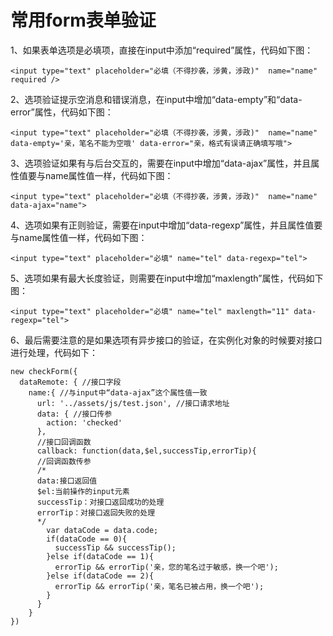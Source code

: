 # 常用form表单验证
1、如果表单选项是必填项，直接在input中添加“required”属性，代码如下图：
``` 
<input type="text" placeholder="必填（不得抄袭，涉黄，涉政)"  name="name" required />
``` 

2、选项验证提示空消息和错误消息，在input中增加“data-empty”和“data-error”属性，代码如下图：
```
<input type="text" placeholder="必填（不得抄袭，涉黄，涉政)"  name="name" data-empty='亲，笔名不能为空哦' data-error="亲，格式有误请正确填写哦">
```

3、选项验证如果有与后台交互的，需要在input中增加“data-ajax”属性，并且属性值要与name属性值一样，代码如下图：
```
<input type="text" placeholder="必填（不得抄袭，涉黄，涉政)"  name="name"  data-ajax="name">
```

4、选项如果有正则验证，需要在input中增加“data-regexp”属性，并且属性值要与name属性值一样，代码如下图：
```
<input type="text" placeholder="必填" name="tel" data-regexp="tel">
```

5、选项如果有最大长度验证，则需要在input中增加“maxlength”属性，代码如下图：
```
<input type="text" placeholder="必填" name="tel" maxlength="11" data-regexp="tel">
```

6、最后需要注意的是如果选项有异步接口的验证，在实例化对象的时候要对接口进行处理，代码如下：
```
new checkForm({
  dataRemote: { //接口字段
    name:{ //与input中“data-ajax”这个属性值一致
      url: '../assets/js/test.json', //接口请求地址
      data: { //接口传参
        action: 'checked'
      },
      //接口回调函数
      callback: function(data,$el,successTip,errorTip){
      //回调函数传参
      /*
      data:接口返回值
      $el:当前操作的input元素
      successTip：对接口返回成功的处理
      errorTip：对接口返回失败的处理
      */
        var dataCode = data.code;
        if(dataCode == 0){
          successTip && successTip();
        }else if(dataCode == 1){
          errorTip && errorTip('亲，您的笔名过于敏感，换一个吧');
        }else if(dataCode == 2){
          errorTip && errorTip('亲，笔名已被占用，换一个吧');
        }
      }
    }
})
   
